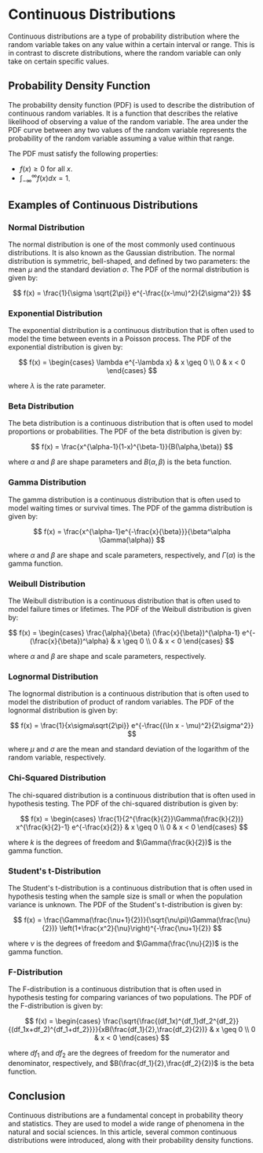 # Continuous Distributions

Continuous distributions are a type of probability distribution where the random variable takes on any value within a certain interval or range. This is in contrast to discrete distributions, where the random variable can only take on certain specific values. 

## Probability Density Function

The probability density function (PDF) is used to describe the distribution of continuous random variables. It is a function that describes the relative likelihood of observing a value of the random variable. The area under the PDF curve between any two values of the random variable represents the probability of the random variable assuming a value within that range.

The PDF must satisfy the following properties:
* $f(x) \geq 0$ for all $x$.
* $\int_{-\infty}^{\infty} f(x) dx = 1$.

## Examples of Continuous Distributions

### Normal Distribution

The normal distribution is one of the most commonly used continuous distributions. It is also known as the Gaussian distribution. The normal distribution is symmetric, bell-shaped, and defined by two parameters: the mean $\mu$ and the standard deviation $\sigma$. The PDF of the normal distribution is given by:

$$ f(x) = \frac{1}{\sigma \sqrt{2\pi}} e^{-\frac{(x-\mu)^2}{2\sigma^2}} $$

### Exponential Distribution

The exponential distribution is a continuous distribution that is often used to model the time between events in a Poisson process. The PDF of the exponential distribution is given by:

$$ f(x) = \begin{cases} \lambda e^{-\lambda x} & x \geq 0 \\ 0 & x < 0 \end{cases} $$

where $\lambda$ is the rate parameter.

### Beta Distribution

The beta distribution is a continuous distribution that is often used to model proportions or probabilities. The PDF of the beta distribution is given by:

$$ f(x) = \frac{x^{\alpha-1}(1-x)^{\beta-1}}{B(\alpha,\beta)} $$

where $\alpha$ and $\beta$ are shape parameters and $B(\alpha,\beta)$ is the beta function.

### Gamma Distribution

The gamma distribution is a continuous distribution that is often used to model waiting times or survival times. The PDF of the gamma distribution is given by:

$$ f(x) = \frac{x^{\alpha-1}e^{-\frac{x}{\beta}}}{\beta^\alpha \Gamma(\alpha)} $$

where $\alpha$ and $\beta$ are shape and scale parameters, respectively, and $\Gamma(\alpha)$ is the gamma function.

### Weibull Distribution

The Weibull distribution is a continuous distribution that is often used to model failure times or lifetimes. The PDF of the Weibull distribution is given by:

$$ f(x) = \begin{cases} \frac{\alpha}{\beta} (\frac{x}{\beta})^{\alpha-1} e^{-(\frac{x}{\beta})^\alpha} & x \geq 0 \\ 0 & x < 0 \end{cases} $$

where $\alpha$ and $\beta$ are shape and scale parameters, respectively.

### Lognormal Distribution

The lognormal distribution is a continuous distribution that is often used to model the distribution of product of random variables. The PDF of the lognormal distribution is given by:

$$ f(x) = \frac{1}{x\sigma\sqrt{2\pi}} e^{-\frac{(\ln x - \mu)^2}{2\sigma^2}} $$

where $\mu$ and $\sigma$ are the mean and standard deviation of the logarithm of the random variable, respectively.

### Chi-Squared Distribution

The chi-squared distribution is a continuous distribution that is often used in hypothesis testing. The PDF of the chi-squared distribution is given by:

$$ f(x) = \begin{cases} \frac{1}{2^{\frac{k}{2}}\Gamma(\frac{k}{2})} x^{\frac{k}{2}-1} e^{-\frac{x}{2}} & x \geq 0 \\ 0 & x < 0 \end{cases} $$

where $k$ is the degrees of freedom and $\Gamma(\frac{k}{2})$ is the gamma function.

### Student's t-Distribution

The Student's t-distribution is a continuous distribution that is often used in hypothesis testing when the sample size is small or when the population variance is unknown. The PDF of the Student's t-distribution is given by:

$$ f(x) = \frac{\Gamma(\frac{\nu+1}{2})}{\sqrt{\nu\pi}\Gamma(\frac{\nu}{2})} \left(1+\frac{x^2}{\nu}\right)^{-\frac{\nu+1}{2}} $$

where $\nu$ is the degrees of freedom and $\Gamma(\frac{\nu}{2})$ is the gamma function.

### F-Distribution

The F-distribution is a continuous distribution that is often used in hypothesis testing for comparing variances of two populations. The PDF of the F-distribution is given by:

$$ f(x) = \begin{cases} \frac{\sqrt{\frac{(df_1x)^{df_1}df_2^{df_2}}{(df_1x+df_2)^{df_1+df_2}}}}{xB(\frac{df_1}{2},\frac{df_2}{2})} & x \geq 0 \\ 0 & x < 0 \end{cases} $$

where $df_1$ and $df_2$ are the degrees of freedom for the numerator and denominator, respectively, and $B(\frac{df_1}{2},\frac{df_2}{2})$ is the beta function.

## Conclusion

Continuous distributions are a fundamental concept in probability theory and statistics. They are used to model a wide range of phenomena in the natural and social sciences. In this article, several common continuous distributions were introduced, along with their probability density functions.
